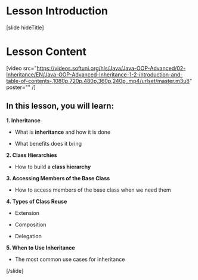 # Lesson Introduction

[slide hideTitle]

# Lesson Content

[video src="https://videos.softuni.org/hls/Java/Java-OOP-Advanced/02-Inheritance/EN/Java-OOP-Advanced-Inheritance-1-2-introduction-and-table-of-contents-,1080p,720p,480p,360p,240p,.mp4/urlset/master.m3u8" poster="" /]

## In this lesson, you will learn:

**1. Inheritance**

- What is **inheritance** and how it is done

- What benefits does it bring

**2. Class Hierarchies**

- How to build a **class hierarchy**

**3. Accessing Members of the Base Class**

- How to access members of the base class when we need them

**4. Types of Class Reuse**

- Extension

- Composition

- Delegation

**5. When to Use Inheritance**

- The most common use cases for inheritance
    
[/slide]
